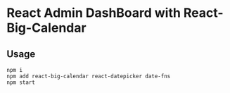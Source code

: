 # React Admin DashBoard with React-Big-Calendar

## Usage
```
npm i
npm add react-big-calendar react-datepicker date-fns
npm start
```
